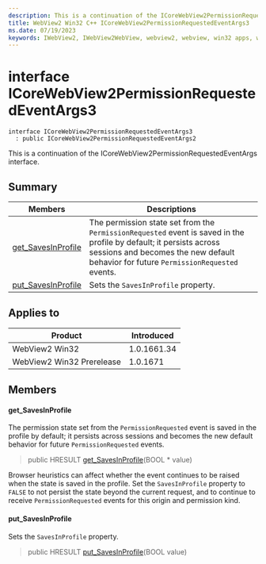 ```yaml
---
description: This is a continuation of the ICoreWebView2PermissionRequestedEventArgs interface.
title: WebView2 Win32 C++ ICoreWebView2PermissionRequestedEventArgs3
ms.date: 07/19/2023
keywords: IWebView2, IWebView2WebView, webview2, webview, win32 apps, win32, edge, ICoreWebView2, ICoreWebView2Controller, browser control, edge html, ICoreWebView2PermissionRequestedEventArgs3
---
```


# interface ICoreWebView2PermissionRequestedEventArgs3

```
interface ICoreWebView2PermissionRequestedEventArgs3
  : public ICoreWebView2PermissionRequestedEventArgs2
```

This is a continuation of the ICoreWebView2PermissionRequestedEventArgs interface.

## Summary

 Members                        | Descriptions
--------------------------------|---------------------------------------------
[get_SavesInProfile](#get_savesinprofile) | The permission state set from the `PermissionRequested` event is saved in the profile by default; it persists across sessions and becomes the new default behavior for future `PermissionRequested` events.
[put_SavesInProfile](#put_savesinprofile) | Sets the `SavesInProfile` property.

## Applies to

Product                         | Introduced
--------------------------------|---------------------------------------------
WebView2 Win32            |    1.0.1661.34
WebView2 Win32 Prerelease |    1.0.1671

## Members

#### get_SavesInProfile

The permission state set from the `PermissionRequested` event is saved in the profile by default; it persists across sessions and becomes the new default behavior for future `PermissionRequested` events.

> public HRESULT [get_SavesInProfile](#get_savesinprofile)(BOOL * value)

Browser heuristics can affect whether the event continues to be raised when the state is saved in the profile. Set the `SavesInProfile` property to `FALSE` to not persist the state beyond the current request, and to continue to receive `PermissionRequested` events for this origin and permission kind.

#### put_SavesInProfile

Sets the `SavesInProfile` property.

> public HRESULT [put_SavesInProfile](#put_savesinprofile)(BOOL value)


